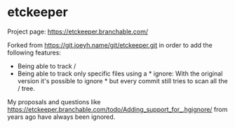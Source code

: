# etckeeper

Project page: https://etckeeper.branchable.com/

Forked from https://git.joeyh.name/git/etckeeper.git in order to add the following features:

* Being able to track /
* Being able to track only specific files using a * ignore: With the original version it's possible to ignore * but every commit still tries to scan all the / tree.

My proposals and questions like https://etckeeper.branchable.com/todo/Adding_support_for_.hgignore/ from years ago have always been ignored.
